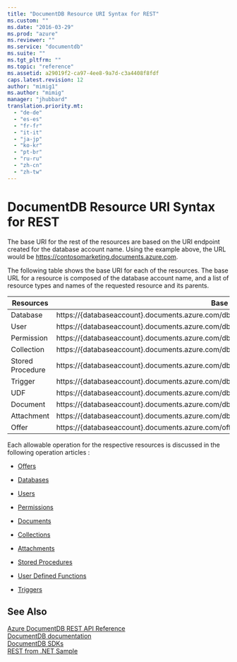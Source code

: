 ```yaml
---
title: "DocumentDB Resource URI Syntax for REST"
ms.custom: ""
ms.date: "2016-03-29"
ms.prod: "azure"
ms.reviewer: ""
ms.service: "documentdb"
ms.suite: ""
ms.tgt_pltfrm: ""
ms.topic: "reference"
ms.assetid: a29019f2-ca97-4ee8-9a7d-c3a4408f8fdf
caps.latest.revision: 12
author: "mimig1"
ms.author: "mimig"
manager: "jhubbard"
translation.priority.mt: 
  - "de-de"
  - "es-es"
  - "fr-fr"
  - "it-it"
  - "ja-jp"
  - "ko-kr"
  - "pt-br"
  - "ru-ru"
  - "zh-cn"
  - "zh-tw"
---
```

# DocumentDB Resource URI Syntax for REST
  The base URI for the rest of the resources are based on the URI endpoint created for the database account name. Using the example above, the URL would be https://contosomarketing.documents.azure.com.  
  
 The following table shows the base URI for each of the resources. The base URL for a resource is composed of the database account name, and a list of resource types and names of the requested resource and its parents.  
  
|**Resources**|**Base URI**|  
|-|-|  
|Database|https://{databaseaccount}.documents.azure.com/dbs/{db}|  
|User|https://{databaseaccount}.documents.azure.com/dbs/{db}/users/{user}|  
|Permission|https://{databaseaccount}.documents.azure.com/dbs/{db}/users/{user}/permissions/{perm}|  
|Collection|https://{databaseaccount}.documents.azure.com/dbs/{db}/colls/{coll}|  
|Stored Procedure|https://{databaseaccount}.documents.azure.com/dbs/{db}/colls/{coll}/sprocs/{sproc}|  
|Trigger|https://{databaseaccount}.documents.azure.com/dbs/{db}/colls/{coll}/triggers/{trigger}|  
|UDF|https://{databaseaccount}.documents.azure.com/dbs/{db}/colls/{coll}/udfs/{udf}|  
|Document|https://{databaseaccount}.documents.azure.com/dbs/{db}/colls/{coll}/docs/{doc}|  
|Attachment|https://{databaseaccount}.documents.azure.com/dbs/{db}/colls/{coll}/docs/{doc}/attachments/{attch}|  
|Offer|https://{databaseaccount}.documents.azure.com/offers/{offer}|  
  
 Each allowable operation for the respective resources is discussed in the following operation articles :  
  
-   [Offers](offers.md)  
  
-   [Databases](databases.md)  
  
-   [Users](users.md)  
  
-   [Permissions](permissions.md)  
  
-   [Documents](documents.md)  
  
-   [Collections](collections.md)  
  
-   [Attachments](attachments.md)  
  
-   [Stored Procedures](stored-procedures.md)  
  
-   [User Defined Functions](user-defined-functions.md)  
  
-   [Triggers](triggers.md)  
  
## See Also  
 [Azure DocumentDB REST API Reference](index.md)   
 [DocumentDB documentation](http://azure.microsoft.com/documentation/services/documentdb/)   
 [DocumentDB SDKs](https://azure.microsoft.com/documentation/articles/documentdb-sdk-dotnet/)   
 [REST from .NET Sample](https://github.com/Azure/azure-documentdb-dotnet/tree/master/samples/rest-from-.net)  
  
  